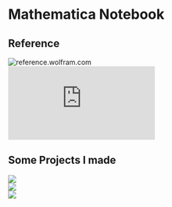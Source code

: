 # Mathematica Notebook
## Reference  
![reference.wolfram.com](http://reference.wolfram.com/language/?source=footer)  
![How to](http://reference.wolfram.com/language/guide/HowToTopics.html)
## Some Projects I made  
![](http://i4.bvimg.com/643282/a85b11f6ddbc2d3a.jpg)  
![](http://i4.bvimg.com/643282/908f07fc42f6116c.jpg)  
![](http://i4.bvimg.com/643282/b6c6330b0a0d96c8.jpg)
